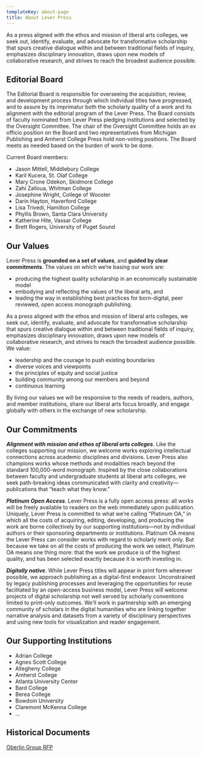 ```yaml
---
templateKey: about-page
title: About Lever Press
---
```

As a press aligned with the ethos and mission of liberal arts colleges, we seek out, identify, evaluate, and advocate for transformative scholarship that spurs creative dialogue within and between traditional fields of inquiry, emphasizes disciplinary innovation, draws upon new models of collaborative research, and strives to reach the broadest audience possible.

## Editorial Board

The Editorial Board is responsible for overseeing the acquisition, review, and development process through which individual titles have progressed, and to assure by its imprimatur both the scholarly quality of a work and its alignment with the editorial program of the Lever Press. The Board consists of faculty nominated from Lever Press pledging institutions and selected by the Oversight Committee. The chair of the Oversight Committee holds an ex officio position on the Board and two representatives from Michigan Publishing and Amherst College Press hold non-voting positions. The Board meets as needed based on the burden of work to be done.

Current Board members:

* Jason Mittell, Middlebury College
* Karil Kucera, St. Olaf College
* Mary Crone Odekon, Skidmore College
* Zahi Zalloua, Whitman College
* Josephine Wright, College of Wooster
* Darin Hayton, Haverford College
* Lisa Trivedi, Hamilton College
* Phyllis Brown, Santa Clara University
* Katherine Hite, Vassar College
* Brett Rogers, University of Puget Sound

## Our Values

Lever Press is **grounded on a set of values**, and **guided by clear commitments**. The values on which we’re basing our work are:

* producing the highest quality scholarship in an economically sustainable model
* embodying and reflecting the values of the liberal arts, and
* leading the way in establishing best practices for born-digital, peer reviewed, open access monograph publishing.

As a press aligned with the ethos and mission of liberal arts colleges, we seek out, identify, evaluate, and advocate for transformative scholarship that spurs creative dialogue within and between traditional fields of inquiry, emphasizes disciplinary innovation, draws upon new models of collaborative research, and strives to reach the broadest audience possible. We value:

* leadership and the courage to push existing boundaries
* diverse voices and viewpoints
* the principles of equity and social justice
* building community among our members and beyond
* continuous learning

By living our values we will be responsive to the needs of readers, authors, and member institutions, share our liberal arts focus broadly, and engage globally with others in the exchange of new scholarship.

## Our Commitments

_**Alignment with mission and ethos of liberal arts colleges**_. Like the colleges supporting our mission, we welcome works exploring intellectual connections across academic disciplines and divisions. Lever Press also champions works whose methods and modalities reach beyond the standard 100,000-word monograph. Inspired by the close collaborations between faculty and undergraduate students at liberal arts colleges, we seek path-breaking ideas communicated with clarity and creativity—publications that “teach what they know.”

_**Platinum Open Access**_. Lever Press is a fully open access press: all works will be freely available to readers on the web immediately upon publication. Uniquely, Lever Press is committed to what we’re calling “Platinum OA,” in which all the costs of acquiring, editing, developing, and producing the work are borne collectively by our supporting institutions—not by individual authors or their sponsoring departments or institutions. Platinum OA means the Lever Press can consider works with regard to scholarly merit only. But because we take on all the costs of producing the work we select, Platinum OA means one thing  more: that the work we produce is of the highest quality, and has been selected exactly because it is worth investing in.

_**Digitally native**_. While Lever Press titles will appear in print form wherever possible, we approach publishing as a digital-first endeavor. Unconstrained by legacy publishing processes and leveraging the opportunities for reuse facilitated by an open-access business model, Lever Press will welcome projects of digital scholarship not well served by scholarly conventions limited to print-only outcomes. We’ll work in partnership with an emerging community of scholars in the digital humanities who are linking together narrative analysis and datasets from a variety of disciplinary perspectives and using new tools for visualization and reader engagement.

## Our Supporting Institutions

* Adrian College
* Agnes Scott College
* Allegheny College
* Amherst College
* Atlanta University Center
* Bard College
* Berea College
* Bowdoin University
* Claremont McKenna College
* ...

## Historical Documents

<a href="/assets/oberlin_rfp_nov14_v1.1.pdf">Oberlin Group RFP</a>

